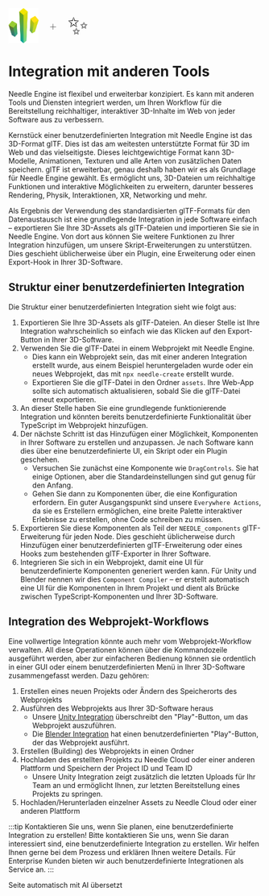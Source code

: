 <br/>
<div class="centered" style="display: flex;
    align-items: center;
    gap: 20px;
    font-size: 2em;
    font-weight: 100;">
    <img src="/logo.png" style="max-height:70px;" title="Needle Logo" alt="Needle Logo"/> +
    <span style="font-size: 50px;">✨</span>
</div>

# Integration mit anderen Tools

Needle Engine ist flexibel und erweiterbar konzipiert. Es kann mit anderen Tools und Diensten integriert werden, um Ihren Workflow für die Bereitstellung reichhaltiger, interaktiver 3D-Inhalte im Web von jeder Software aus zu verbessern.

Kernstück einer benutzerdefinierten Integration mit Needle Engine ist das 3D-Format glTF. Dies ist das am weitesten unterstützte Format für 3D im Web und das vielseitigste. Dieses leichtgewichtige Format kann 3D-Modelle, Animationen, Texturen und alle Arten von zusätzlichen Daten speichern. glTF ist erweiterbar, genau deshalb haben wir es als Grundlage für Needle Engine gewählt. Es ermöglicht uns, 3D-Dateien um reichhaltige Funktionen und interaktive Möglichkeiten zu erweitern, darunter besseres Rendering, Physik, Interaktionen, XR, Networking und mehr.

Als Ergebnis der Verwendung des standardisierten glTF-Formats für den Datenaustausch ist eine grundlegende Integration in jede Software einfach – exportieren Sie Ihre 3D-Assets als glTF-Dateien und importieren Sie sie in Needle Engine. Von dort aus können Sie weitere Funktionen zu Ihrer Integration hinzufügen, um unsere Skript-Erweiterungen zu unterstützen. Dies geschieht üblicherweise über ein Plugin, eine Erweiterung oder einen Export-Hook in Ihrer 3D-Software.

## Struktur einer benutzerdefinierten Integration
Die Struktur einer benutzerdefinierten Integration sieht wie folgt aus:

1. Exportieren Sie Ihre 3D-Assets als glTF-Dateien. An dieser Stelle ist Ihre Integration wahrscheinlich so einfach wie das Klicken auf den Export-Button in Ihrer 3D-Software.
2. Verwenden Sie die glTF-Datei in einem Webprojekt mit Needle Engine.
   - Dies kann ein Webprojekt sein, das mit einer anderen Integration erstellt wurde, aus einem Beispiel heruntergeladen wurde oder ein neues Webprojekt, das mit `npx needle-create` erstellt wurde.
   - Exportieren Sie die glTF-Datei in den Ordner `assets`. Ihre Web-App sollte sich automatisch aktualisieren, sobald Sie die glTF-Datei erneut exportieren.
3. An dieser Stelle haben Sie eine grundlegende funktionierende Integration und könnten bereits benutzerdefinierte Funktionalität über TypeScript im Webprojekt hinzufügen.
4. Der nächste Schritt ist das Hinzufügen einer Möglichkeit, Komponenten in Ihrer Software zu erstellen und anzupassen. Je nach Software kann dies über eine benutzerdefinierte UI, ein Skript oder ein Plugin geschehen.
   - Versuchen Sie zunächst eine Komponente wie `DragControls`. Sie hat einige Optionen, aber die Standardeinstellungen sind gut genug für den Anfang.
   - Gehen Sie dann zu Komponenten über, die eine Konfiguration erfordern. Ein guter Ausgangspunkt sind unsere `Everywhere Actions`, da sie es Erstellern ermöglichen, eine breite Palette interaktiver Erlebnisse zu erstellen, ohne Code schreiben zu müssen.
5. Exportieren Sie diese Komponenten als Teil der `NEEDLE_components` glTF-Erweiterung für jeden Node. Dies geschieht üblicherweise durch Hinzufügen einer benutzerdefinierten glTF-Erweiterung oder eines Hooks zum bestehenden glTF-Exporter in Ihrer Software.
6. Integrieren Sie sich in ein Webprojekt, damit eine UI für benutzerdefinierte Komponenten generiert werden kann. Für Unity und Blender nennen wir dies `Component Compiler` – er erstellt automatisch eine UI für die Komponenten in Ihrem Projekt und dient als Brücke zwischen TypeScript-Komponenten und Ihrer 3D-Software.

## Integration des Webprojekt-Workflows

Eine vollwertige Integration könnte auch mehr vom Webprojekt-Workflow verwalten. All diese Operationen können über die Kommandozeile ausgeführt werden, aber zur einfacheren Bedienung können sie ordentlich in einer GUI oder einem benutzerdefinierten Menü in Ihrer 3D-Software zusammengefasst werden. Dazu gehören:

1. Erstellen eines neuen Projekts oder Ändern des Speicherorts des Webprojekts
2. Ausführen des Webprojekts aus Ihrer 3D-Software heraus
   - Unsere [Unity Integration](./../unity/) überschreibt den "Play"-Button, um das Webprojekt auszuführen.
   - Die [Blender Integration](./../blender/) hat einen benutzerdefinierten "Play"-Button, der das Webprojekt ausführt.
3. Erstellen (Building) des Webprojekts in einen Ordner
4. Hochladen des erstellten Projekts zu Needle Cloud oder einer anderen Plattform und Speichern der Project ID und Team ID
   - Unsere Unity Integration zeigt zusätzlich die letzten Uploads für Ihr Team an und ermöglicht Ihnen, zur letzten Bereitstellung eines Projekts zu springen.
5. Hochladen/Herunterladen einzelner Assets zu Needle Cloud oder einer anderen Plattform

:::tip Kontaktieren Sie uns, wenn Sie planen, eine benutzerdefinierte Integration zu erstellen!
Bitte kontaktieren Sie uns, wenn Sie daran interessiert sind, eine benutzerdefinierte Integration zu erstellen. Wir helfen Ihnen gerne bei dem Prozess und erklären Ihnen weitere Details. Für Enterprise Kunden bieten wir auch benutzerdefinierte Integrationen als Service an.
:::

Seite automatisch mit AI übersetzt